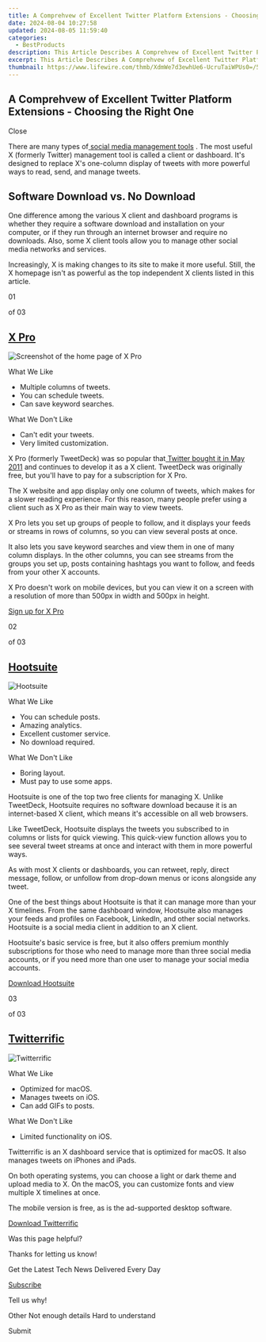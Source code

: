 ```yaml
---
title: A Comprehvew of Excellent Twitter Platform Extensions - Choosing the Right One
date: 2024-08-04 10:27:58
updated: 2024-08-05 11:59:40
categories:
  - BestProducts
description: This Article Describes A Comprehvew of Excellent Twitter Platform Extensions - Choosing the Right One
excerpt: This Article Describes A Comprehvew of Excellent Twitter Platform Extensions - Choosing the Right One
thumbnail: https://www.lifewire.com/thmb/XdmWe7d3ewhUe6-UcruTaiWPUs0=/540x405/filters:no_upscale():max_bytes(150000):strip_icc():format(webp)/Tweet-Deck-Dashboard-56b34fa45f9b58def9c97d2d-356472198df246289bb2a97d7040aa0d.jpg
---
```


## A Comprehvew of Excellent Twitter Platform Extensions - Choosing the Right One

Close 

 There are many types of[ social media management tools](https://www.lifewire.com/social-media-apps-for-managing-everything-3486302) . The most useful X (formerly Twitter) management tool is called a client or dashboard. It's designed to replace X's one-column display of tweets with more powerful ways to read, send, and manage tweets.

##  Software Download vs. No Download 

 One difference among the various X client and dashboard programs is whether they require a software download and installation on your computer, or if they run through an internet browser and require no downloads. Also, some X client tools allow you to manage other social media networks and services.

 Increasingly, X is making changes to its site to make it more useful. Still, the X homepage isn't as powerful as the top independent X clients listed in this article.

01

of 03

## [ X Pro](https://pro.twitter.com/) 

![Screenshot of the home page of X Pro](https://www.lifewire.com/thmb/HOflHoFunqS0hReH7SFuHccm_7s=/1500x0/filters:no_upscale():max_bytes(150000):strip_icc():format(webp)/XPro-0ed18f1513a946ffa46c3a4005921325.png) 

 What We Like

* Multiple columns of tweets.
* You can schedule tweets.
* Can save keyword searches.

 What We Don't Like

* Can't edit your tweets.
* Very limited customization.

 X Pro (formerly TweetDeck) was so popular that[ Twitter bought it in May 2011](https://money.cnn.com/2011/05/23/technology/twitter%5Facquires%5Ftweetdeck/index.htm) and continues to develop it as a X client. TweetDeck was originally free, but you'll have to pay for a subscription for X Pro.

 The X website and app display only one column of tweets, which makes for a slower reading experience. For this reason, many people prefer using a client such as X Pro as their main way to view tweets.

 X Pro lets you set up groups of people to follow, and it displays your feeds or streams in rows of columns, so you can view several posts at once.

 It also lets you save keyword searches and view them in one of many column displays. In the other columns, you can see streams from the groups you set up, posts containing hashtags you want to follow, and feeds from your other X accounts.

 X Pro doesn't work on mobile devices, but you can view it on a screen with a resolution of more than 500px in width and 500px in height.

[ Sign up for X Pro ](https://pro.twitter.com/) 

02

of 03

## [ Hootsuite](https://www.lifewire.com/what-is-hootsuite-3486042) 

![Hootsuite](https://www.lifewire.com/thmb/NuehpXT8nkQBhfbCdbteyhyTeB0=/1500x0/filters:no_upscale():max_bytes(150000):strip_icc():format(webp)/hootsuite-0fe10e09dccd40b4a7857061cf6fe683.jpg) 

 What We Like

* You can schedule posts.
* Amazing analytics.
* Excellent customer service.
* No download required.

 What We Don't Like

* Boring layout.
* Must pay to use some apps.

 Hootsuite is one of the top two free clients for managing X. Unlike TweetDeck, Hootsuite requires no software download because it is an internet-based X client, which means it's accessible on all web browsers.

 Like TweetDeck, Hootsuite displays the tweets you subscribed to in columns or lists for quick viewing. This quick-view function allows you to see several tweet streams at once and interact with them in more powerful ways.

 As with most X clients or dashboards, you can retweet, reply, direct message, follow, or unfollow from drop-down menus or icons alongside any tweet.

 One of the best things about Hootsuite is that it can manage more than your X timelines. From the same dashboard window, Hootsuite also manages your feeds and profiles on Facebook, LinkedIn, and other social networks. Hootsuite is a social media client in addition to an X client.

 Hootsuite's basic service is free, but it also offers premium monthly subscriptions for those who need to manage more than three social media accounts, or if you need more than one user to manage your social media accounts.

[ Download Hootsuite ](https://www.hootsuite.com/) 

03

of 03

## [ Twitterrific](https://twitterrific.com/) 

![Twitterrific](https://www.lifewire.com/thmb/yzo4zwY1_OiSv3oni4fgGQhLiDU=/1500x0/filters:no_upscale():max_bytes(150000):strip_icc():format(webp)/twiterrific-0315c256f6b54ee58347741cae56b811.jfif) 

 What We Like

* Optimized for macOS.
* Manages tweets on iOS.
* Can add GIFs to posts.

 What We Don't Like

* Limited functionality on iOS.

 Twitterrific is an X dashboard service that is optimized for macOS. It also manages tweets on iPhones and iPads.

 On both operating systems, you can choose a light or dark theme and upload media to X. On the macOS, you can customize fonts and view multiple X timelines at once.

 The mobile version is free, as is the ad-supported desktop software.

[ Download Twitterrific ](https://twitterrific.com/) 

Was this page helpful?

Thanks for letting us know!

 Get the Latest Tech News Delivered Every Day

[ Subscribe ](https://www.lifewire.com/#) 

Tell us why!

 Other  Not enough details  Hard to understand 

 Submit 

<ins class="adsbygoogle"
     style="display:block"
     data-ad-format="autorelaxed"
     data-ad-client="ca-pub-7571918770474297"
     data-ad-slot="1223367746"></ins>



<ins class="adsbygoogle"
     style="display:block"
     data-ad-client="ca-pub-7571918770474297"
     data-ad-slot="8358498916"
     data-ad-format="auto"
     data-full-width-responsive="true"></ins>
